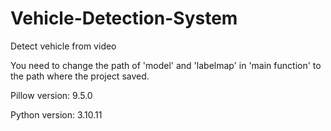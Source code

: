 # Vehicle-Detection-System
Detect vehicle from video

You need to change the path of 'model' and 'labelmap' in 'main function' to the path where the project saved.

Pillow version: 9.5.0

Python version: 3.10.11
